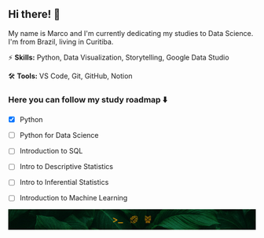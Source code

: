 ## Hi there! 🍃

My name is Marco and I'm currently dedicating my studies to Data Science. I'm from Brazil, living in Curitiba.

⚡ __Skills:__ Python, Data Visualization, Storytelling, Google Data Studio

🛠️ __Tools:__ VS Code, Git, GitHub, Notion


### Here you can follow my study roadmap ⬇️
- [x] Python
- [ ] Python for Data Science
- [ ] Introduction to SQL
- [ ] Intro to Descriptive Statistics
- [ ] Intro to Inferential Statistics
- [ ] Introduction to Machine Learning


![](assets/profile-bottom.jpg)